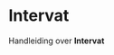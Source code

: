 # Intervat

Handleiding over **Intervat**

<!-- Text from:

✅ AccoWin/Intervat: https://support.corpgroup.site/nl/support/solutions/articles/101000241030
✅ 3 words

📌 On the page the heading "Intervat" in outside of the article tag and is an H2 - I set it to an H1 and included it so that there was a heading.

-->
